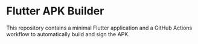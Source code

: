 # Flutter APK Builder
This repository contains a minimal Flutter application and a GitHub Actions workflow to automatically build and sign the APK.